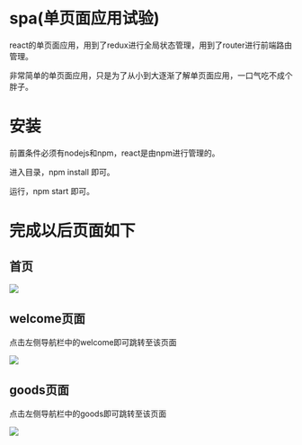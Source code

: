 # spa(单页面应用试验)
react的单页面应用，用到了redux进行全局状态管理，用到了router进行前端路由管理。

非常简单的单页面应用，只是为了从小到大逐渐了解单页面应用，一口气吃不成个胖子。

# 安装

前置条件必须有nodejs和npm，react是由npm进行管理的。

进入目录，npm install 即可。

运行，npm start 即可。

# 完成以后页面如下

## 首页
![](http://oujvmc3la.bkt.clouddn.com/spa.PNG)

## welcome页面

点击左侧导航栏中的welcome即可跳转至该页面

![](http://oujvmc3la.bkt.clouddn.com/spa2.PNG)

## goods页面

点击左侧导航栏中的goods即可跳转至该页面

![](http://oujvmc3la.bkt.clouddn.com/spa3.PNG)

